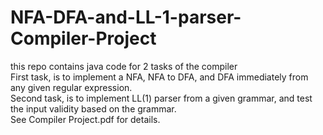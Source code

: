 # NFA-DFA-and-LL-1-parser-Compiler-Project
this repo contains java code for 2 tasks of the compiler
<br> First task, is to implement a NFA, NFA to DFA, and DFA immediately from any given regular expression.
<br> Second task, is to implement LL(1) parser from a given grammar, and test the input validity based on the grammar.
<br> See Compiler Project.pdf for details.
